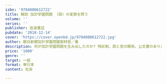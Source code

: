 ```yaml
---
isbn: '9784000612722'
title: 解剖 加計学園問題 〈政〉の変質を問う
volume: ''
series: ''
publisher: 岩波書店
pubdate: '2018-12-14'
cover: 'https://cover.openbd.jp/9784000612722.jpg'
author: 朝日新聞加計学園問題取材班／著
description: 何が加計学園問題を生み出したのか? 特区制，政と官の関係，公文書のあり方など，テーマ別に問題をあぶり出す．
price: '1800'
genre: ''
target: 一般
format: 単行本
content: 社会

---
```


